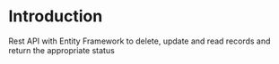 # Introduction
Rest API with Entity Framework to delete, update and read records and return the appropriate status

